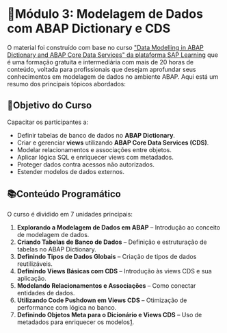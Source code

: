 # 🔹Módulo 3: Modelagem de Dados com ABAP Dictionary e CDS

O material foi construído com base no curso ["Data Modelling in ABAP Dictionary and ABAP Core Data Services" da plataforma SAP Learning](https://learning.sap.com/courses/data-modelling-in-abap-dictionary-and-abap-core-data-services) que é uma formação gratuita e intermediária com mais de 20 horas de conteúdo, voltada para profissionais que desejam aprofundar seus conhecimentos em modelagem de dados no ambiente ABAP. Aqui está um resumo dos principais tópicos abordados:

## 🎯Objetivo do Curso
Capacitar os participantes a:
- Definir tabelas de banco de dados no **ABAP Dictionary**.
- Criar e gerenciar **views** utilizando **ABAP Core Data Services (CDS)**.
- Modelar relacionamentos e associações entre objetos.
- Aplicar lógica SQL e enriquecer views com metadados.
- Proteger dados contra acessos não autorizados.
- Estender modelos de dados externos.

## 📚Conteúdo Programático
O curso é dividido em 7 unidades principais:
1. **Explorando a Modelagem de Dados em ABAP** – Introdução ao conceito de modelagem de dados.
2. **Criando Tabelas de Banco de Dados** – Definição e estruturação de tabelas no ABAP Dictionary.
3. **Definindo Tipos de Dados Globais** – Criação de tipos de dados reutilizáveis.
4. **Definindo Views Básicas com CDS** – Introdução às views CDS e sua aplicação.
5. **Modelando Relacionamentos e Associações** – Como conectar entidades de dados.
6. **Utilizando Code Pushdown em Views CDS** – Otimização de performance com lógica no banco.
7. **Definindo Objetos Meta para o Dicionário e Views CDS** – Uso de metadados para enriquecer os modelos[1](https://learning.sap.com/courses/data-modelling-in-abap-dictionary-and-abap-core-data-services).
